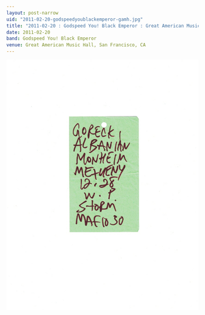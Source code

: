 ```yaml
---
layout: post-narrow
uid: "2011-02-20-godspeedyoublackemperor-gamh.jpg"
title: "2011-02-20 : Godspeed You! Black Emperor : Great American Music Hall, San Francisco, CA"
date: 2011-02-20
band: Godspeed You! Black Emperor
venue: Great American Music Hall, San Francisco, CA
---
```


<div class="showcase">
  <img src="/img/2011/02/20110220-GodspeedYouBlackEmperor-GAMH.jpg" alt="2011-02-20-godspeedyoublackemperor-gamh.jpg">
</div>
